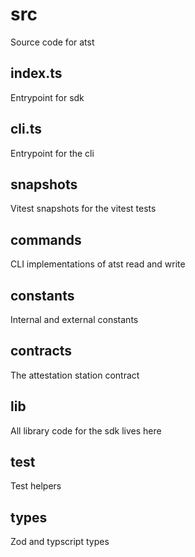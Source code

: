 # src

Source code for atst

## index.ts

Entrypoint for sdk

## cli.ts

Entrypoint for the cli

## __snapshots__

Vitest snapshots for the vitest tests

## commands

CLI implementations of atst read and write

## constants

Internal and external constants

## contracts

The attestation station contract

## lib

All library code for the sdk lives here

## test

Test helpers

## types

Zod and typscript types
